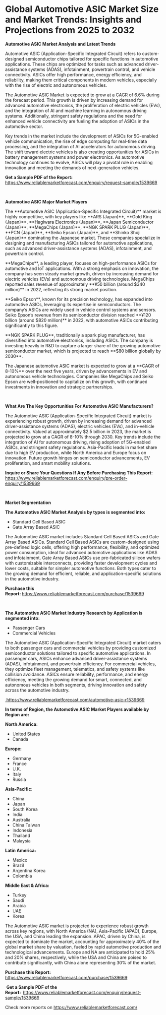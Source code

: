 <p><h1>Global Automotive ASIC Market Size and Market Trends: Insights and Projections from 2025 to 2032</h1></p><p><strong>Automotive ASIC Market Analysis and Latest Trends</strong></p>
<p><p>Automotive ASIC (Application-Specific Integrated Circuit) refers to custom-designed semiconductor chips tailored for specific functions in automotive applications. These chips are optimized for tasks such as advanced driver-assistance systems (ADAS), infotainment, powertrain control, and vehicle connectivity. ASICs offer high performance, energy efficiency, and reliability, making them critical components in modern vehicles, especially with the rise of electric and autonomous vehicles.</p><p>The Automotive ASIC Market is expected to grow at a CAGR of 6.6% during the forecast period. This growth is driven by increasing demand for advanced automotive electronics, the proliferation of electric vehicles (EVs), and the integration of AI and machine learning in autonomous driving systems. Additionally, stringent safety regulations and the need for enhanced vehicle connectivity are fueling the adoption of ASICs in the automotive sector.</p><p>Key trends in the market include the development of ASICs for 5G-enabled vehicle communication, the rise of edge computing for real-time data processing, and the integration of AI accelerators for autonomous driving. The shift toward electric vehicles is also creating opportunities for ASICs in battery management systems and power electronics. As automotive technology continues to evolve, ASICs will play a pivotal role in enabling innovation and meeting the demands of next-generation vehicles.</p></p>
<p><strong>Get a Sample PDF of the Report:&nbsp;</strong> <a href="https://www.reliablemarketforecast.com/enquiry/request-sample/1539669?utm_campaign=1167&utm_medium=2&utm_source=Github&utm_content=ia&utm_term=22012025&utm_id=automotive-asic">https://www.reliablemarketforecast.com/enquiry/request-sample/1539669</a></p>
<p>&nbsp;</p>
<p><strong>Automotive ASIC Major Market Players</strong></p>
<p><p>The **Automotive ASIC (Application-Specific Integrated Circuit)** market is highly competitive, with key players like **ARS (Japan)**, **Gold King (Japan)**, **Hagiwara Electronics (Japan)**, **Japan Semiconductor (Japan)**, **MegaChips (Japan)**, **NGK SPARK PLUG (Japan)**, **PCN (Japan)**, **Seiko Epson (Japan)**, and **Shinko Shoji (Japan)** dominating the Japanese market. These companies specialize in designing and manufacturing ASICs tailored for automotive applications, such as advanced driver-assistance systems (ADAS), infotainment, and powertrain control.</p><p>**MegaChips**, a leading player, focuses on high-performance ASICs for automotive and IoT applications. With a strong emphasis on innovation, the company has seen steady market growth, driven by increasing demand for electric vehicles (EVs) and autonomous driving technologies. MegaChips reported sales revenue of approximately **¥50 billion (around $340 million)** in 2022, reflecting its strong market position.</p><p>**Seiko Epson**, known for its precision technology, has expanded into automotive ASICs, leveraging its expertise in semiconductors. The company’s ASICs are widely used in vehicle control systems and sensors. Seiko Epson’s revenue from its semiconductor division reached **¥120 billion (around $820 million)** in 2022, with automotive ASICs contributing significantly to this figure.</p><p>**NGK SPARK PLUG**, traditionally a spark plug manufacturer, has diversified into automotive electronics, including ASICs. The company is investing heavily in R&D to capture a larger share of the growing automotive semiconductor market, which is projected to reach **$80 billion globally by 2030**.</p><p>The Japanese automotive ASIC market is expected to grow at a **CAGR of 8-10%** over the next five years, driven by advancements in EV and autonomous vehicle technologies. Companies like MegaChips and Seiko Epson are well-positioned to capitalize on this growth, with continued investments in innovation and strategic partnerships.</p></p>
<p>&nbsp;</p>
<p><strong>What Are The Key Opportunities For Automotive ASIC Manufacturers?</strong></p>
<p><p>The Automotive ASIC (Application-Specific Integrated Circuit) market is experiencing robust growth, driven by increasing demand for advanced driver-assistance systems (ADAS), electric vehicles (EVs), and in-vehicle connectivity. Valued at approximately $2.5 billion in 2023, the market is projected to grow at a CAGR of 8-10% through 2030. Key trends include the integration of AI for autonomous driving, rising adoption of 5G-enabled ASICs, and stringent safety regulations. Asia-Pacific leads in market share due to high EV production, while North America and Europe focus on innovation. Future growth hinges on semiconductor advancements, EV proliferation, and smart mobility solutions.</p></p>
<p><strong>Inquire or Share Your Questions If Any Before Purchasing This Report:</strong> <a href="https://www.reliablemarketforecast.com/enquiry/pre-order-enquiry/1539669?utm_campaign=1167&utm_medium=2&utm_source=Github&utm_content=ia&utm_term=22012025&utm_id=automotive-asic">https://www.reliablemarketforecast.com/enquiry/pre-order-enquiry/1539669</a></p>
<p>&nbsp;</p>
<p><strong>Market Segmentation</strong></p>
<p><strong>The Automotive ASIC Market Analysis by types is segmented into:</strong></p>
<p><ul><li>Standard Cell Based ASIC</li><li>Gate Array Based ASIC</li></ul></p>
<p><p>The Automotive ASIC market includes Standard Cell Based ASICs and Gate Array Based ASICs. Standard Cell Based ASICs are custom-designed using pre-defined logic cells, offering high performance, flexibility, and optimized power consumption, ideal for advanced automotive applications like ADAS and infotainment. Gate Array Based ASICs use pre-fabricated silicon wafers with customizable interconnects, providing faster development cycles and lower costs, suitable for simpler automotive functions. Both types cater to the growing demand for efficient, reliable, and application-specific solutions in the automotive industry.</p></p>
<p><strong>Purchase this Report:&nbsp;</strong><a href="https://www.reliablemarketforecast.com/purchase/1539669?utm_campaign=1167&utm_medium=2&utm_source=Github&utm_content=ia&utm_term=22012025&utm_id=automotive-asic">https://www.reliablemarketforecast.com/purchase/1539669</a></p>
<p>&nbsp;</p>
<p><strong>The Automotive ASIC Market Industry Research by Application is segmented into:</strong></p>
<p><ul><li>Passenger Cars</li><li>Commercial Vehicles</li></ul></p>
<p><p>The Automotive ASIC (Application-Specific Integrated Circuit) market caters to both passenger cars and commercial vehicles by providing customized semiconductor solutions tailored to specific automotive applications. In passenger cars, ASICs enhance advanced driver-assistance systems (ADAS), infotainment, and powertrain efficiency. For commercial vehicles, they optimize fleet management, telematics, and safety systems like collision avoidance. ASICs ensure reliability, performance, and energy efficiency, meeting the growing demand for smart, connected, and autonomous vehicles in both segments, driving innovation and safety across the automotive industry.</p></p>
<p><a href="https://www.reliablemarketforecast.com/automotive-asic-r1539669?utm_campaign=1167&utm_medium=2&utm_source=Github&utm_content=ia&utm_term=22012025&utm_id=automotive-asic">&nbsp;https://www.reliablemarketforecast.com/automotive-asic-r1539669</a></p>
<p><strong>In terms of Region, the Automotive ASIC Market Players available by Region are:</strong></p>
<p>
    <p> <strong> North America: </strong>
        <ul>
            <li>United States</li>
            <li>Canada</li>
        </ul>
        </p> 
    <p> <strong> Europe: </strong>
        <ul>
            <li>Germany</li>
            <li>France</li>
            <li>U.K.</li>
            <li>Italy</li>
            <li>Russia</li>
        </ul>
        </p> 
    <p> <strong> Asia-Pacific: </strong>
        <ul>
            <li>China</li>
            <li>Japan</li>
            <li>South Korea</li>
            <li>India</li>
            <li>Australia</li>
            <li>China Taiwan</li>
            <li>Indonesia</li>
            <li>Thailand</li>
            <li>Malaysia</li>
        </ul>
        </p> 
    <p> <strong> Latin America: </strong>
        <ul>
            <li>Mexico</li>
            <li>Brazil</li>
            <li>Argentina Korea</li>
            <li>Colombia</li>
        </ul>
        </p> 
    <p> <strong> Middle East & Africa: </strong>
        <ul>
            <li>Turkey</li>
            <li>Saudi</li>
            <li>Arabia</li>
            <li>UAE</li>
            <li>Korea</li>
        </ul>
    </p>
    </p>
<p><p>The Automotive ASIC market is projected to experience robust growth across key regions, with North America (NA), Asia-Pacific (APAC), Europe, the USA, and China leading the expansion. APAC, driven by China, is expected to dominate the market, accounting for approximately 40% of the global market share by valuation, fueled by rapid automotive production and technological advancements. Europe and NA are anticipated to hold 25% and 20% shares, respectively, while the USA and China are poised to contribute significantly, with China alone representing 30% of the market.</p></p>
<p><strong>Purchase this Report: </strong><a href="https://www.reliablemarketforecast.com/purchase/1539669?utm_campaign=1167&utm_medium=2&utm_source=Github&utm_content=ia&utm_term=22012025&utm_id=automotive-asic">https://www.reliablemarketforecast.com/purchase/1539669</a></p>
<p>&nbsp;<strong>Get a Sample PDF of the Report:&nbsp;&nbsp;</strong><a href="https://www.reliablemarketforecast.com/enquiry/request-sample/1539669?utm_campaign=1167&utm_medium=2&utm_source=Github&utm_content=ia&utm_term=22012025&utm_id=automotive-asic">https://www.reliablemarketforecast.com/enquiry/request-sample/1539669</a></p>
<p><strong></strong></p>
<p>Check more reports on <a href="https://www.reliablemarketforecast.com/?utm_campaign=1167&utm_medium=2&utm_source=Github&utm_content=ia&utm_term=22012025&utm_id=automotive-asic">https://www.reliablemarketforecast.com/</a></p>